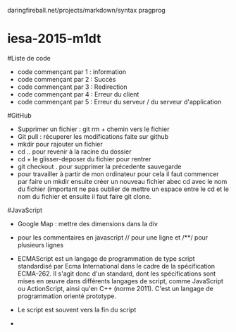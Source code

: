daringfireball.net/projects/markdown/syntax
pragprog
# iesa-2015-m1dt 

#Liste de code 
* code commençant par 1 : information
* code commençant par 2 : Succès
* code commençant par 3 : Redirection
* code commençant par 4 : Erreur du client 
* code commençant par 5 : Erreur du serveur / du serveur d'application



#GitHub

* Supprimer un fichier : git rm + chemin vers le fichier
* Git pull : récuperer les modifications faite sur github 
* mkdir pour rajouter un fichier
* cd .. pour revenir à la racine du dossier
* cd + le glisser-deposer du fichier pour rentrer 
* git checkout . pour supprimer la précedente sauvegarde
* pour travailler à partir de mon ordinateur pour cela il faut commencer par faire un mkdir ensuite créer un nouveau fichier abec cd avec le nom du fichier (important ne pas oublier de mettre un espace entre le cd et le nom du fichier et ensuite il faut faire git clone.

#JavaScript

* Google Map : mettre des dimensions dans la div
* pour les commentaires en javascript // pour une ligne et /**/ pour plusieurs lignes
* ECMAScript est un langage de programmation de type script standardisé par Ecma International dans le cadre de la spécification ECMA-262. Il s'agit donc d'un standard, dont les spécifications sont mises en œuvre dans différents langages de script, comme JavaScript ou ActionScript, ainsi qu'en C++ (norme 2011). C'est un langage de programmation orienté prototype.
* Le script est souvent vers la fin du script 
* <script src="#" /> feuille distante
* Una variable ne peut pas commencer par un chiffre. Camel Case pour deux noms comme nom de variable
* On n'est pas obligé de mettre un var pour definir une nouvelle valeur
* CASE SENSITIVE 
* une varible peut avoir plusieurs types (numérique,float,booléen,string)
* condition : avec les if, les for, while
* struture du if : if (condition (doit être soit vrai ou faux)){}
* on peut mettre plusieurs variable dans une console.log avec console.log(a+" "+b) ou console.log(a,b);
* il y a plusieurs consoles .error,debug,warn,info


* Les opérateurs logiques :

	+	opérateur d'addition	Ajoute deux valeurs	
	-	opérateur de soustraction	Soustrait deux valeurs	
	*	opérateur de multiplication	Multiplie deux valeurs	
	/	plus: opérateur de division	Divise deux valeurs	
	=	opérateur d'affectation	Affecte une valeur à une variable	x=3	Met la valeur 3 dans la variable 
	%	opérateur modulo	Retourne le reste de la division entière de l'opérande de gauche par celle de droite

* Les opérateurs de comparaison :

== opérateur d'égalité	Compare deux valeurs et vérifie leur égalité	
===	opérateur d'identité	Vérifie l'identité de valeur et de type de deux valeurs	a===b	
!=	opérateur de différence	Vérifie qu'une variable est différente d'une valeur 	
!==	opérateur de non identité	Vérifie la non identité de valeur et de type de deux valeurs, c'est-à-dire si les deux valeurs n'ont pas la même valeur ou bien sont de types différents
<	opérateur d'infériorité stricte	Vérifie qu'une variable est strictement inférieure à une valeur 	
<=	opérateur d'infériorité	Vérifie qu'une variable est inférieure ou égale à une valeur 
>	opérateur de supériorité stricte	Vérifie qu'une variable est strictement supérieure à une valeur 	
>=	opérateur de supériorité	Vérifie qu'une variable est supérieure ou égale à une valeur 	


* Le point virgule n'est pas obligé pour les if 
* Entre les accolades il y a un bloc de code
* On peut enchainer les if  mais ce n'est pas bien
* Syntaxe if(){} else if(){} et else 

##boucle
 *syntaxe de la boucle while 
 while(condition){
 il faut pas oublier de mettre un ++
}

* syntaxe de la boucle do while
do{}while(condition){}

* syntaxe de la boucle for 
for (var i=1; i<10; i++){console.log(i)}
deux instructions avec break et continue (mais cela n'est pas recommandable)

##functions
* les parametres pouvent avoir le même nom vu qu'ils sont dans des functions différentes
* Ne pas oublier de mettre des parametres entre virgule

#CSS
* text-indent : permet l'indentation de la première ligne
* letter-spacing: les espaces entre les lettres
* pour les raccourcis (ex: padding : 10px(top), 20px(right), 15px(bottom), 20px(left))
* important lorsqu'il y a pas de px la valeur prend celui de son opposé
* le border n'est pas le même suivant le navigateur

#PHP
*echo permet d'afficher 
*Les variables sont créée à partir l'un "$"
* global permet à la fonction de voir les variables en dehors de la fonction
* Les variables dynamique = $$ 
* les constantes ne peut etre modifié. normalement elles sont en maj. Pour definir une constante il faut mettre define.
*le mot-clé const = 
*Les types de données
9 types en php
type scalaire = booleen, interger,float,string
type composes = array, object
type speciaux = resource et NULL
var_dump(le type de variable + valeur)
gettype = type de variable
=> permet de faire des égales
pour creer un tableau, il faut utiliser array ()
exemple avec $[] pour rajouter un element dans un tableau.
on peut faire des tableaux dans des tableaux 